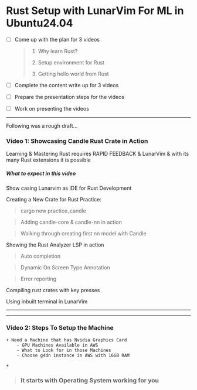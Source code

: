 # Rust Setup with LunarVim For ML in Ubuntu24.04

- [ ] Come up with the plan for 3 videos
  
  > 1) Why learn Rust? 
  > 
  > 2) Setup environment for Rust
  > 
  > 3) Getting hello world from Rust

- [ ] Complete the content write up for 3 videos

- [ ] Prepare the presentation steps for the videos

- [ ] Work on presenting the videos   

---

Following was a rough draft...

### Video 1: Showcasing Candle Rust Crate in Action

Learning & Mastering Rust requires RAPID FEEDBACK & LunarVim & with its many Rust extensions 
it is possible

##### What to expect in this video

Show casing Lunarvim as IDE for Rust Development 

Creating a New Crate for Rust Practice:

> cargo new practice_candle

> Adding candle-core & candle-nn in action

> Walking through creating first nn model with Candle 

Showing the Rust Analyzer LSP in action 

> Auto completion

> Dynamic On Screen Type Annotation 

> Error reporting

Compiling rust crates with key presses   

Using inbuilt terminal in LunarVim 

---

---

### Video 2: Steps To Setup the Machine

    + Need a Machine that has Nvidia Graphics Card
        - GPU Machines Available in AWS
        - What to Look for in those Machines
        - Choose g4dn instance in AWS with 16GB RAM
    
    +     

> ### It starts with Operating System working for you
